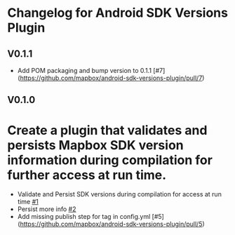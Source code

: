  # Changelog for Android SDK Versions Plugin

 ## V0.1.1
 - Add POM packaging and bump version to 0.1.1 [#7] (https://github.com/mapbox/android-sdk-versions-plugin/pull/7) 
 ## V0.1.0
 # Create a plugin that validates and persists Mapbox SDK version information during compilation for further access at run time.
 - Validate and Persist SDK versions during compilation for access at run time [#1](https://github.com/mapbox/android-sdk-versions-plugin/pull/1)
 - Persist more info [#2](https://github.com/mapbox/android-sdk-versions-plugin/pull/2)
 - Add missing publish step for tag in config.yml [#5] (https://github.com/mapbox/android-sdk-versions-plugin/pull/5)